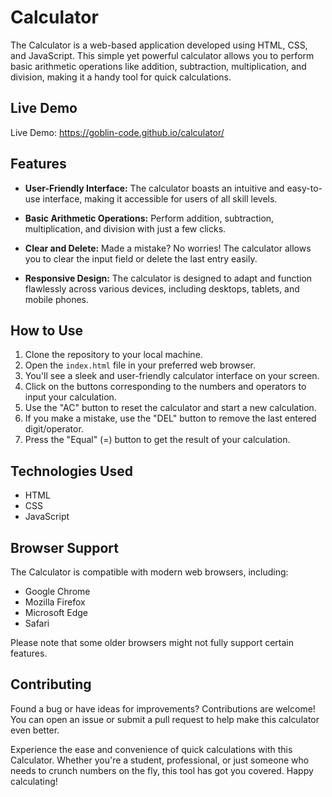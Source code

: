 # Calculator

The Calculator is a web-based application developed using HTML, CSS, and JavaScript. This simple yet powerful calculator allows you to perform basic arithmetic operations like addition, subtraction, multiplication, and division, making it a handy tool for quick calculations.

## Live Demo

Live Demo: https://goblin-code.github.io/calculator/

## Features

- **User-Friendly Interface:** The calculator boasts an intuitive and easy-to-use interface, making it accessible for users of all skill levels.

- **Basic Arithmetic Operations:** Perform addition, subtraction, multiplication, and division with just a few clicks.

- **Clear and Delete:** Made a mistake? No worries! The calculator allows you to clear the input field or delete the last entry easily.

- **Responsive Design:** The calculator is designed to adapt and function flawlessly across various devices, including desktops, tablets, and mobile phones.

## How to Use

1. Clone the repository to your local machine.
2. Open the `index.html` file in your preferred web browser.
3. You'll see a sleek and user-friendly calculator interface on your screen.
4. Click on the buttons corresponding to the numbers and operators to input your calculation.
5. Use the "AC" button to reset the calculator and start a new calculation.
6. If you make a mistake, use the "DEL" button to remove the last entered digit/operator.
7. Press the "Equal" (=) button to get the result of your calculation.

## Technologies Used

- HTML
- CSS
- JavaScript

## Browser Support

The Calculator is compatible with modern web browsers, including:

- Google Chrome
- Mozilla Firefox
- Microsoft Edge
- Safari

Please note that some older browsers might not fully support certain features.

## Contributing

Found a bug or have ideas for improvements? Contributions are welcome! You can open an issue or submit a pull request to help make this calculator even better.

Experience the ease and convenience of quick calculations with this Calculator. Whether you're a student, professional, or just someone who needs to crunch numbers on the fly, this tool has got you covered. Happy calculating!

